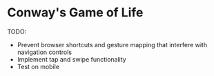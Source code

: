 # Conway's Game of Life

TODO:
- Prevent browser shortcuts and gesture mapping that interfere with navigation controls
- Implement tap and swipe functionality
- Test on mobile
